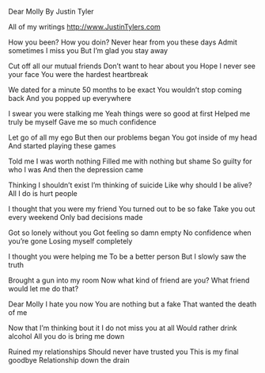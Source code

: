 Dear Molly 
By Justin Tyler

All of my writings
http://www.JustinTylers.com

How you been? How you doin? 
Never hear from you these days
Admit sometimes I miss you 
But I’m glad you stay away

Cut off all our mutual friends 
Don’t want to hear about you 
Hope I never see your face
You were the hardest heartbreak 

We dated for a minute 
50 months to be exact 
You wouldn’t stop coming back 
And you popped up everywhere 

I swear you were stalking me 
Yeah things were so good at first 
Helped me truly be myself 
Gave me so much confidence 

Let go of all my ego 
But then our problems began 
You got inside of my head 
And started playing these games

Told me I was worth nothing 
Filled me with nothing but shame 
So guilty for who I was 
And then the depression came 

Thinking I shouldn’t exist 
I’m thinking of suicide 
Like why should I be alive? 
All I do is hurt people 

I thought that you were my friend 
You turned out to be so fake
Take you out every weekend 
Only bad decisions made 

Got so lonely without you 
Got feeling so damn empty 
No confidence when you’re gone 
Losing myself completely 

I thought you were helping me 
To be a better person 
But I slowly saw the truth 

Brought a gun into my room 
Now what kind of friend are you?
What friend would let me do that?

Dear Molly I hate you now
You are nothing but a fake 
That wanted the death of me 

Now that I’m thinking bout it 
I do not miss you at all 
Would rather drink alcohol 
All you do is bring me down 

Ruined my relationships 
Should never have trusted you 
This is my final goodbye 
Relationship down the drain 
